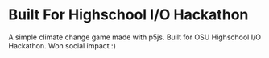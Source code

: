 # Built For Highschool I/O Hackathon
A simple climate change game made with p5js. Built for OSU Highschool I/O Hackathon. Won social impact :)
